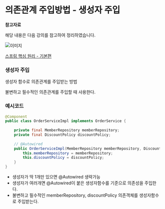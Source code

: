 # 의존관계 주입방법 - 생성자 주입

**참고자료**

해당 내용은 다음 강의를 참고하여 정리하였습니다.

![이미지](https://cdn.inflearn.com/public/courses/325969/cover/2868c757-5886-4508-a140-7cb68a83dfd8/325969-eng.png)

[스프링 핵심 원리 - 기본편](https://www.inflearn.com/course/%EC%8A%A4%ED%94%84%EB%A7%81-%ED%95%B5%EC%8B%AC-%EC%9B%90%EB%A6%AC-%EA%B8%B0%EB%B3%B8%ED%8E%B8/dashboard)




### 생성자 주입

생성자 함수로 의존관계를 주입받는 방법

불변하고 필수적인 의존관계를 주입할 때 사용한다.



### 예시코드

```java
@Component
public class OrderServiceImpl implements OrderService {
    
    private final MemberRepository memberRepository;
    private final DiscountPolicy discountPolicy;
    
    // @Autowired
    public OrderServiceImpl(MemberRepository memberRepository, DiscountPolicy discountPolicy) {
        this.memberRepository = memberRepository;
        this.discountPolicy = discountPolicy;
    }
}
```

- 생성자가 딱 1개만 있으면 @Autowired 생략가능
- 생성자가 여러개면 @Autowired이 붙은 생성자함수를 기준으로 의존성을 주입한다.
- 불변하고 필수적인 memberRepository, discountPolicy 의존객체를 생성자함수로 주입받는다.